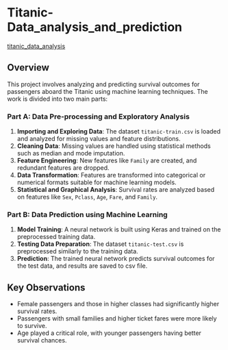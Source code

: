 # Titanic-Data_analysis_and_prediction
[titanic_data_analysis](/titanic_data_analysis.ipynb)

## Overview
This project involves analyzing and predicting survival outcomes for passengers aboard the Titanic using machine learning techniques. The work is divided into two main parts:

### Part A: Data Pre-processing and Exploratory Analysis
1. **Importing and Exploring Data**: The dataset `titanic-train.csv` is loaded and analyzed for missing values and feature distributions.
2. **Cleaning Data**: Missing values are handled using statistical methods such as median and mode imputation.
3. **Feature Engineering**: New features like `Family` are created, and redundant features are dropped.
4. **Data Transformation**: Features are transformed into categorical or numerical formats suitable for machine learning models.
5. **Statistical and Graphical Analysis**: Survival rates are analyzed based on features like `Sex`, `Pclass`, `Age`, `Fare`, and `Family`.

### Part B: Data Prediction using Machine Learning
1. **Model Training**: A neural network is built using Keras and trained on the preprocessed training data.
2. **Testing Data Preparation**: The dataset `titanic-test.csv` is preprocessed similarly to the training data.
3. **Prediction**: The trained neural network predicts survival outcomes for the test data, and results are saved to csv file.

## Key Observations
- Female passengers and those in higher classes had significantly higher survival rates.
- Passengers with small families and higher ticket fares were more likely to survive.
- Age played a critical role, with younger passengers having better survival chances.

